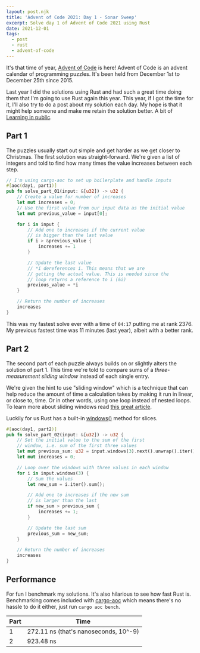 ```yaml
---
layout: post.njk
title: 'Advent of Code 2021: Day 1 - Sonar Sweep'
excerpt: Solve day 1 of Advent of Code 2021 using Rust
date: 2021-12-01
tags:
  - post
  - rust
  - advent-of-code
---
```


It's that time of year, [Advent of Code](https://adventofcode.com/) is
here! Advent of Code is an advent calendar of programming puzzles. It's been
held from December 1st to December 25th since 2015.

Last year I did the solutions using Rust and had such a great time doing
them that I'm going to use Rust again this year. This year, if I got the time
for it, I'll also try to do a post about my solution each day. My hope is that it
might help someone and make me retain the solution better. A bit of [Learning in
public](https://devlog.willcodefor.beer/pages/learning-in-public/).

## Part 1

The puzzles usually start out simple and get harder as we get closer to
Christmas. The first solution was straight-forward. We're given a list of
integers and told to find how many times the value increases between each step.

```rust
// I'm using cargo-aoc to set up boilerplate and handle inputs
#[aoc(day1, part1)]
pub fn solve_part_01(input: &[u32]) -> u32 {
    // Create a value for number of increases
    let mut increases = 0;
    // Use the first value from our input data as the initial value
    let mut previous_value = input[0];

    for i in input {
        // Add one to increases if the current value
        // is bigger than the last value
        if i > &previous_value {
            increases += 1
        }

        // Update the last value
        // *i dereferences i. This means that we are
        // getting the actual value. This is needed since the
        // loop returns a reference to i (&i)
        previous_value = *i
    }

    // Return the number of increases
    increases
}
```

This was my fastest solve ever with a time of `04:17` putting me at rank 2376.
My previous fastest time was 11 minutes (last year), albeit with a better rank.

## Part 2

The second part of each puzzle always builds on or slightly alters the solution of part 1. This
time we're told to compare sums of a _three-measurement sliding window_ instead of
each single entry.

We're given the hint to use "sliding window" which is a technique that can help
reduce the amount of time a calculation takes by making it run in linear, or
close to, time. Or in other words, using one loop instead of nested loops. To
learn more about sliding windows read [this great article](https://levelup.gitconnected.com/an-introduction-to-sliding-window-algorithms-5533c4fe1cc7).

Luckily for us Rust has a built-in [windows()](https://doc.rust-lang.org/std/slice/struct.Windows.html) method for slices.

```rust
#[aoc(day1, part2)]
pub fn solve_part_02(input: &[u32]) -> u32 {
    // Set the initial value to the sum of the first
    // window, i.e. sum of the first three values
    let mut previous_sum: u32 = input.windows(3).next().unwrap().iter().sum();
    let mut increases = 0;

    // Loop over the windows with three values in each window
    for i in input.windows(3) {
        // Sum the values
        let new_sum = i.iter().sum();

        // Add one to increases if the new sum
        // is larger than the last
        if new_sum > previous_sum {
            increases += 1;
        }

        // Update the last sum
        previous_sum = new_sum;
    }

    // Return the number of increases
    increases
}
```

## Performance

For fun I benchmark my solutions. It's also hilarious to see how fast Rust is. Benchmarking comes included with [cargo-aoc](https://github.com/gobanos/cargo-aoc) which means there's no hassle to do it either, just run `cargo aoc bench`.

| Part | Time                                  |
| ---- | ------------------------------------- |
| 1    | 272.11 ns (that's nanoseconds, 10^-9) |
| 2    | 923.48 ns                             |
